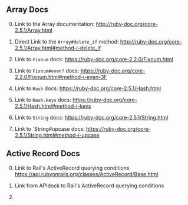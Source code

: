 ## Array Docs

0) Link to the Array documentation:
http://ruby-doc.org/core-2.5.1/Array.html

1) Direct Link to the `Array#delete_if` method:
http://ruby-doc.org/core-2.5.1/Array.html#method-i-delete_if

2) Link to `Fixnum` docs:
https://ruby-doc.org/core-2.2.0/Fixnum.html

3) Link to `Fixnum#even?` docs:
https://ruby-doc.org/core-2.2.0/Fixnum.html#method-i-even-3F

4) Link to `Hash` docs:
https://ruby-doc.org/core-2.5.1/Hash.html

5) Link to `Hash.keys` docs:
https://ruby-doc.org/core-2.5.1/Hash.html#method-i-keys

6) Link to `String` docs:
https://ruby-doc.org/core-2.5.1/String.html

7) Link to `String#upcase docs:
https://ruby-doc.org/core-2.5.1/String.html#method-i-upcase


## Active Record Docs


0) Link to Rail's ActiveRecord querying conditions 
https://api.rubyonrails.org/classes/ActiveRecord/Base.html

1) Link from APIdock to Rail's ActiveRecord querying conditions  

2) 